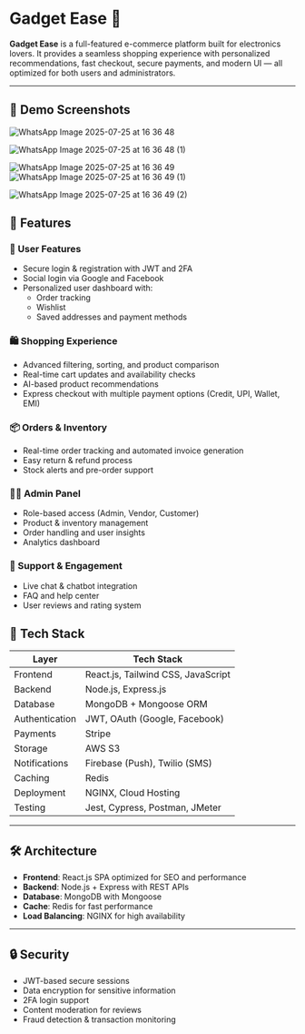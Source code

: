 # Gadget Ease 🛒

**Gadget Ease** is a full-featured e-commerce platform built for electronics lovers. It provides a seamless shopping experience with personalized recommendations, fast checkout, secure payments, and modern UI — all optimized for both users and administrators.

---

## 📸 Demo Screenshots

![WhatsApp Image 2025-07-25 at 16 36 48](https://github.com/user-attachments/assets/d062b3e0-fbf5-45f2-8d25-ca0eb07b54f7)

![WhatsApp Image 2025-07-25 at 16 36 48 (1)](https://github.com/user-attachments/assets/b310d895-a901-4c13-9a0a-1cc0b704de3e)

![WhatsApp Image 2025-07-25 at 16 36 49](https://github.com/user-attachments/assets/a79cfeb9-892a-43e4-b297-fbe673ebce4e)
![WhatsApp Image 2025-07-25 at 16 36 49 (1)](https://github.com/user-attachments/assets/8e57e4b9-994b-419f-9709-d7a93aae7ac5)


![WhatsApp Image 2025-07-25 at 16 36 49 (2)](https://github.com/user-attachments/assets/90d970a1-342f-4a40-8099-ebe86bbf3cb9)


## 🚀 Features

### 👤 User Features
- Secure login & registration with JWT and 2FA
- Social login via Google and Facebook
- Personalized user dashboard with:
  - Order tracking
  - Wishlist
  - Saved addresses and payment methods

### 🛍️ Shopping Experience
- Advanced filtering, sorting, and product comparison
- Real-time cart updates and availability checks
- AI-based product recommendations
- Express checkout with multiple payment options (Credit, UPI, Wallet, EMI)

### 📦 Orders & Inventory
- Real-time order tracking and automated invoice generation
- Easy return & refund process
- Stock alerts and pre-order support

### 🧑‍💼 Admin Panel
- Role-based access (Admin, Vendor, Customer)
- Product & inventory management
- Order handling and user insights
- Analytics dashboard

### 💬 Support & Engagement
- Live chat & chatbot integration
- FAQ and help center
- User reviews and rating system


## 🧱 Tech Stack

| Layer        | Tech Stack                             |
|--------------|----------------------------------------|
| Frontend     | React.js, Tailwind CSS, JavaScript     |
| Backend      | Node.js, Express.js                    |
| Database     | MongoDB + Mongoose ORM                 |
| Authentication | JWT, OAuth (Google, Facebook)         |
| Payments     | Stripe                                 |
| Storage      | AWS S3                                 |
| Notifications| Firebase (Push), Twilio (SMS)          |
| Caching      | Redis                                  |
| Deployment   | NGINX, Cloud Hosting                   |
| Testing      | Jest, Cypress, Postman, JMeter         |

---

## 🛠️ Architecture

- **Frontend**: React.js SPA optimized for SEO and performance
- **Backend**: Node.js + Express with REST APIs
- **Database**: MongoDB with Mongoose
- **Cache**: Redis for fast performance
- **Load Balancing**: NGINX for high availability

---



## 🔒 Security

- JWT-based secure sessions
- Data encryption for sensitive information
- 2FA login support
- Content moderation for reviews
- Fraud detection & transaction monitoring



